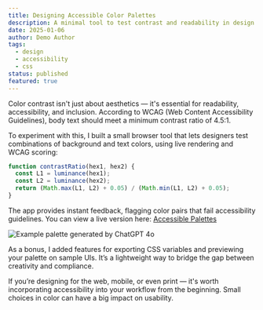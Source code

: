 ```yaml
---
title: Designing Accessible Color Palettes
description: A minimal tool to test contrast and readability in design systems
date: 2025-01-06
author: Demo Author
tags:
  - design
  - accessibility
  - css
status: published
featured: true
---
```


Color contrast isn't just about aesthetics — it's essential for readability, accessibility, and inclusion. According to WCAG (Web Content Accessibility Guidelines), body text should meet a minimum contrast ratio of 4.5:1.

To experiment with this, I built a small browser tool that lets designers test combinations of background and text colors, using live rendering and WCAG scoring:

```js
function contrastRatio(hex1, hex2) {
  const L1 = luminance(hex1);
  const L2 = luminance(hex2);
  return (Math.max(L1, L2) + 0.05) / (Math.min(L1, L2) + 0.05);
}
```

The app provides instant feedback, flagging color pairs that fail accessibility guidelines. You can view a live version here: [Accessible Palettes](https://accessible-palette.example.com)

![Example palette generated by ChatGPT 4o](/static/media/demo-palette-checker.png)

As a bonus, I added features for exporting CSS variables and previewing your palette on sample UIs. It’s a lightweight way to bridge the gap between creativity and compliance.

If you’re designing for the web, mobile, or even print — it's worth incorporating accessibility into your workflow from the beginning. Small choices in color can have a big impact on usability.
